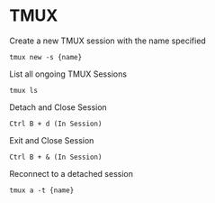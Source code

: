 # TMUX

Create a new TMUX session with the name specified
```
tmux new -s {name}
```

List all ongoing TMUX Sessions
```
tmux ls
```

Detach and Close Session
```
Ctrl B + d (In Session)
```

Exit and Close Session
```
Ctrl B + & (In Session)
```

Reconnect to a detached session
```
tmux a -t {name}
```
